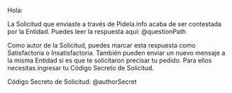 Hola:

La Solicitud que enviaste a través de Pidela.info acaba de ser contestada por la Entidad. Puedes leer la respuesta aquí: @questionPath

Como autor de la Solicitud, puedes marcar esta respuesta como Satisfactoria o Insatisfactoria. También pueden enviar un nuevo mensaje a la misma Entidad si es que te solicitaron precisar tu pedido. Para ellos necesitas ingresar tu Código Secreto de Solicitud.

Código Secreto de Solicitud: @authorSecret